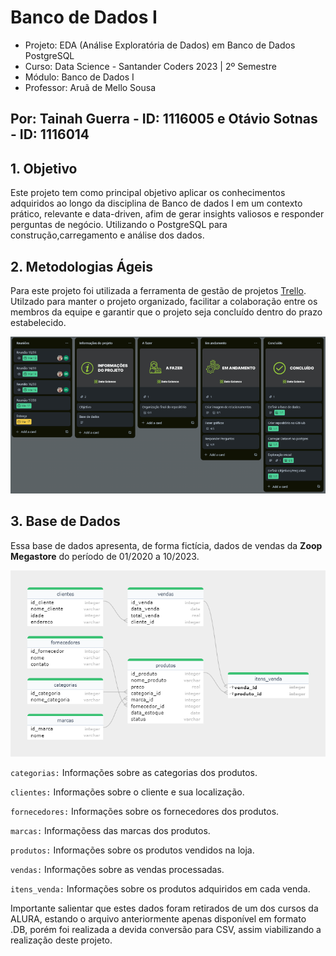 # Banco de Dados I

- Projeto: EDA (Análise Exploratória de Dados) em Banco de Dados PostgreSQL
- Curso: Data Science - Santander Coders 2023 | 2º Semestre
- Módulo: Banco de Dados I
- Professor: Aruã de Mello Sousa

## Por: Tainah Guerra - ID: 1116005 e Otávio Sotnas - ID: 1116014

## 1. Objetivo

Este projeto tem como principal objetivo aplicar os
conhecimentos adquiridos ao longo da disciplina de Banco de dados I em
um contexto prático, relevante e data-driven, afim de gerar insights valiosos e responder perguntas de negócio. 
Utilizando o PostgreSQL para construção,carregamento e análise dos dados.

## 2. Metodologias Ágeis 

Para este projeto foi utilizada a ferramenta  de gestão de projetos [Trello](https://trello.com/b/yLjzU1Dh/projeto-sql-ada). Utilzado para manter o projeto organizado,
facilitar a colaboração entre os membros da equipe e garantir que o projeto seja concluído dentro do prazo estabelecido.

![image](images/trello.png)

## 3. Base de Dados
Essa base de dados apresenta, de forma fictícia, dados de vendas da **Zoop Megastore**
do período de 01/2020 a 10/2023. 

![image](images/ERD.png)

 ``categorias:``  Informações sobre as categorias dos produtos.

``clientes:`` Informações sobre o cliente e sua localização.

``fornecedores:`` Informações sobre os fornecedores dos produtos.

``marcas:`` Informaçõess das marcas dos produtos. 

``produtos:`` Informações sobre os produtos vendidos na loja.

``vendas:`` Informações sobre as vendas processadas.

``itens_venda:`` Informações sobre os produtos adquiridos em cada venda.

Importante salientar que estes dados foram retirados de um dos cursos da ALURA, estando o arquivo anteriormente apenas disponível em formato .DB,
porém foi realizada a devida conversão para CSV, assim viabilizando a realização deste projeto.


